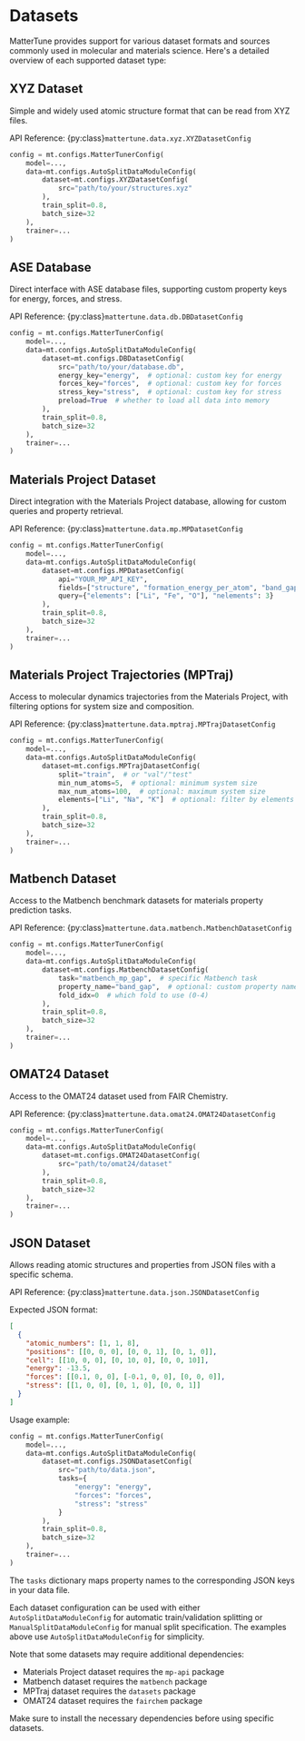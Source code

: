# Datasets

MatterTune provides support for various dataset formats and sources commonly used in molecular and materials science. Here's a detailed overview of each supported dataset type:

## XYZ Dataset
Simple and widely used atomic structure format that can be read from XYZ files.

API Reference: {py:class}`mattertune.data.xyz.XYZDatasetConfig`

```python
config = mt.configs.MatterTunerConfig(
    model=...,
    data=mt.configs.AutoSplitDataModuleConfig(
        dataset=mt.configs.XYZDatasetConfig(
            src="path/to/your/structures.xyz"
        ),
        train_split=0.8,
        batch_size=32
    ),
    trainer=...
)
```

## ASE Database
Direct interface with ASE database files, supporting custom property keys for energy, forces, and stress.

API Reference: {py:class}`mattertune.data.db.DBDatasetConfig`

```python
config = mt.configs.MatterTunerConfig(
    model=...,
    data=mt.configs.AutoSplitDataModuleConfig(
        dataset=mt.configs.DBDatasetConfig(
            src="path/to/your/database.db",
            energy_key="energy",  # optional: custom key for energy
            forces_key="forces",  # optional: custom key for forces
            stress_key="stress",  # optional: custom key for stress
            preload=True  # whether to load all data into memory
        ),
        train_split=0.8,
        batch_size=32
    ),
    trainer=...
)
```

## Materials Project Dataset
Direct integration with the Materials Project database, allowing for custom queries and property retrieval.

API Reference: {py:class}`mattertune.data.mp.MPDatasetConfig`

```python
config = mt.configs.MatterTunerConfig(
    model=...,
    data=mt.configs.AutoSplitDataModuleConfig(
        dataset=mt.configs.MPDatasetConfig(
            api="YOUR_MP_API_KEY",
            fields=["structure", "formation_energy_per_atom", "band_gap"],
            query={"elements": ["Li", "Fe", "O"], "nelements": 3}
        ),
        train_split=0.8,
        batch_size=32
    ),
    trainer=...
)
```

## Materials Project Trajectories (MPTraj)
Access to molecular dynamics trajectories from the Materials Project, with filtering options for system size and composition.

API Reference: {py:class}`mattertune.data.mptraj.MPTrajDatasetConfig`

```python
config = mt.configs.MatterTunerConfig(
    model=...,
    data=mt.configs.AutoSplitDataModuleConfig(
        dataset=mt.configs.MPTrajDatasetConfig(
            split="train",  # or "val"/"test"
            min_num_atoms=5,  # optional: minimum system size
            max_num_atoms=100,  # optional: maximum system size
            elements=["Li", "Na", "K"]  # optional: filter by elements
        ),
        train_split=0.8,
        batch_size=32
    ),
    trainer=...
)
```

## Matbench Dataset
Access to the Matbench benchmark datasets for materials property prediction tasks.

API Reference: {py:class}`mattertune.data.matbench.MatbenchDatasetConfig`

```python
config = mt.configs.MatterTunerConfig(
    model=...,
    data=mt.configs.AutoSplitDataModuleConfig(
        dataset=mt.configs.MatbenchDatasetConfig(
            task="matbench_mp_gap",  # specific Matbench task
            property_name="band_gap",  # optional: custom property name
            fold_idx=0  # which fold to use (0-4)
        ),
        train_split=0.8,
        batch_size=32
    ),
    trainer=...
)
```

## OMAT24 Dataset
Access to the OMAT24 dataset used from FAIR Chemistry.

API Reference: {py:class}`mattertune.data.omat24.OMAT24DatasetConfig`

```python
config = mt.configs.MatterTunerConfig(
    model=...,
    data=mt.configs.AutoSplitDataModuleConfig(
        dataset=mt.configs.OMAT24DatasetConfig(
            src="path/to/omat24/dataset"
        ),
        train_split=0.8,
        batch_size=32
    ),
    trainer=...
)
```

## JSON Dataset
Allows reading atomic structures and properties from JSON files with a specific schema.

API Reference: {py:class}`mattertune.data.json.JSONDatasetConfig`

Expected JSON format:
```json
[
  {
    "atomic_numbers": [1, 1, 8],
    "positions": [[0, 0, 0], [0, 0, 1], [0, 1, 0]],
    "cell": [[10, 0, 0], [0, 10, 0], [0, 0, 10]],
    "energy": -13.5,
    "forces": [[0.1, 0, 0], [-0.1, 0, 0], [0, 0, 0]],
    "stress": [[1, 0, 0], [0, 1, 0], [0, 0, 1]]
  }
]
```

Usage example:
```python
config = mt.configs.MatterTunerConfig(
    model=...,
    data=mt.configs.AutoSplitDataModuleConfig(
        dataset=mt.configs.JSONDatasetConfig(
            src="path/to/data.json",
            tasks={
                "energy": "energy",
                "forces": "forces",
                "stress": "stress"
            }
        ),
        train_split=0.8,
        batch_size=32
    ),
    trainer=...
)
```

The `tasks` dictionary maps property names to the corresponding JSON keys in your data file.

Each dataset configuration can be used with either `AutoSplitDataModuleConfig` for automatic train/validation splitting or `ManualSplitDataModuleConfig` for manual split specification. The examples above use `AutoSplitDataModuleConfig` for simplicity.

Note that some datasets may require additional dependencies:
- Materials Project dataset requires the `mp-api` package
- Matbench dataset requires the `matbench` package
- MPTraj dataset requires the `datasets` package
- OMAT24 dataset requires the `fairchem` package

Make sure to install the necessary dependencies before using specific datasets.
